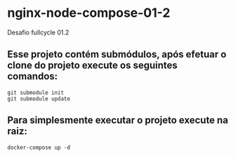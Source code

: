 # nginx-node-compose-01-2
Desafio fullcycle 01.2

## Esse projeto contém submódulos, após efetuar o clone do projeto execute os seguintes comandos:
    git submodule init
    git submodule update

## Para simplesmente executar o projeto execute na raiz:
    docker-compose up -d
